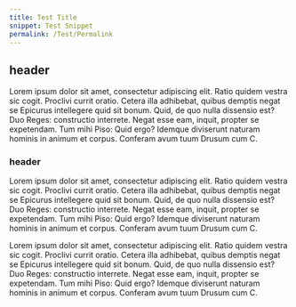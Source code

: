 ```yaml
---
title: Test Title
snippet: Test Snippet
permalink: /Test/Permalink
---
```


## header

Lorem ipsum dolor sit amet, consectetur adipiscing elit. Ratio quidem vestra sic cogit. Proclivi currit oratio. Cetera illa adhibebat, quibus demptis negat se Epicurus intellegere quid sit bonum. Quid, de quo nulla dissensio est? Duo Reges: constructio interrete. Negat esse eam, inquit, propter se expetendam. Tum mihi Piso: Quid ergo? Idemque diviserunt naturam hominis in animum et corpus. Conferam avum tuum Drusum cum C.

### header

Lorem ipsum dolor sit amet, consectetur adipiscing elit. Ratio quidem vestra sic cogit. Proclivi currit oratio. Cetera illa adhibebat, quibus demptis negat se Epicurus intellegere quid sit bonum. Quid, de quo nulla dissensio est? Duo Reges: constructio interrete. Negat esse eam, inquit, propter se expetendam. Tum mihi Piso: Quid ergo? Idemque diviserunt naturam hominis in animum et corpus. Conferam avum tuum Drusum cum C.

Lorem ipsum dolor sit amet, consectetur adipiscing elit. Ratio quidem vestra sic cogit. Proclivi currit oratio. Cetera illa adhibebat, quibus demptis negat se Epicurus intellegere quid sit bonum. Quid, de quo nulla dissensio est? Duo Reges: constructio interrete. Negat esse eam, inquit, propter se expetendam. Tum mihi Piso: Quid ergo? Idemque diviserunt naturam hominis in animum et corpus. Conferam avum tuum Drusum cum C.

